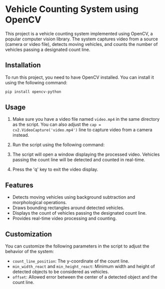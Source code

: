 # Vehicle Counting System using OpenCV

This project is a vehicle counting system implemented using OpenCV, a popular computer vision library. The system captures video from a source (camera or video file), detects moving vehicles, and counts the number of vehicles passing a designated count line.

## Installation

To run this project, you need to have OpenCV installed. You can install it using the following command:

```bash
pip install opencv-python
```

## Usage

1. Make sure you have a video file named `video.mp4` in the same directory as the script. You can also adjust the `cap = cv2.VideoCapture('video.mp4')` line to capture video from a camera instead.

2. Run the script using the following command:


3. The script will open a window displaying the processed video. Vehicles passing the count line will be detected and counted in real-time.

4. Press the 'q' key to exit the video display.

## Features

- Detects moving vehicles using background subtraction and morphological operations.
- Draws bounding rectangles around detected vehicles.
- Displays the count of vehicles passing the designated count line.
- Provides real-time video processing and counting.

## Customization

You can customize the following parameters in the script to adjust the behavior of the system:

- `count_line_position`: The y-coordinate of the count line.
- `min_width_react` and `min_height_react`: Minimum width and height of detected objects to be considered as vehicles.
- `offset`: Allowed error between the center of a detected object and the count line.
